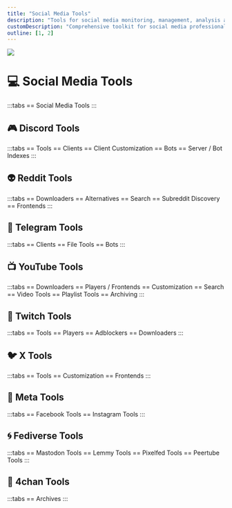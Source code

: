 ```yaml
---
title: "Social Media Tools"
description: "Tools for social media monitoring, management, analysis and automation"
customDescription: "Comprehensive toolkit for social media professionals covering Discord, Reddit, Telegram, YouTube, Twitch, X, Meta and Fediverse platforms"
outline: [1, 2]
---
```


<GradientCard title="📱 Social Media Tools" description="An all-in-one toolkit for social media monitoring, engagement, and automation." theme="blue" variant="thin"/>

![](/banner/socialmedia.gif)

# 💻 Social Media Tools
:::tabs
== Social Media Tools
:::

## 🎮 Discord Tools
:::tabs
== Tools
== Clients
== Client Customization
== Bots
== Server / Bot Indexes
:::

## 👽 Reddit Tools
:::tabs
== Downloaders
== Alternatives
== Search
== Subreddit Discovery
== Frontends
:::

## 📲 Telegram Tools
:::tabs
== Clients
== File Tools
== Bots
:::

## 📺 YouTube Tools
:::tabs
== Downloaders
== Players / Frontends
== Customization
== Search
== Video Tools
== Playlist Tools
== Archiving
:::

## 👾 Twitch Tools
:::tabs
== Tools
== Players
== Adblockers
== Downloaders
:::

## 🐦 X Tools
:::tabs
== Tools
== Customization
== Frontends
:::

## 🔷 Meta Tools
:::tabs
== Facebook Tools
== Instagram Tools
:::

## 🌀 Fediverse Tools
:::tabs
== Mastodon Tools
== Lemmy Tools
== Pixelfed Tools
== Peertube Tools
:::

## 🐸 4chan Tools
:::tabs
== Archives
:::
